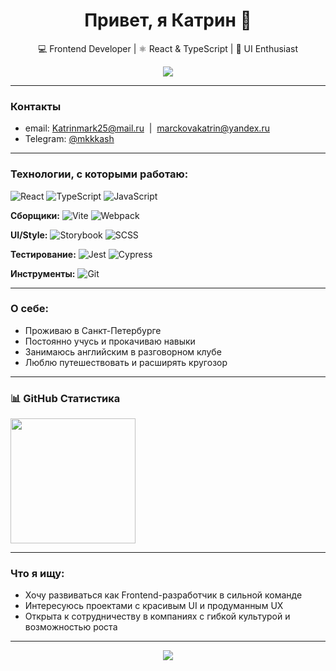 <h1 align="center">Привет, я Катрин 🌻</h1>
<p align="center">💻 Frontend Developer | ⚛ React & TypeScript | 🎨 UI Enthusiast</p>

<p align="center">
  <img src="https://readme-typing-svg.herokuapp.com/?lines=Открыта+к+новому+опыту;Забочусь+о+деталях;Постоянно+прокачиваю+скиллы;Умею+работать+в+команде&center=true&width=500&height=45">
</p>

---

### Контакты

- email: Katrinmark25@mail.ru &nbsp;|&nbsp; marckovakatrin@yandex.ru
- Telegram: [@mkkkash](https://t.me/mkkkash)

---

### Технологии, с которыми работаю:

![React](https://img.shields.io/badge/-React-61DAFB?logo=react&logoColor=black&style=flat)
![TypeScript](https://img.shields.io/badge/-TypeScript-3178C6?logo=typescript&logoColor=white&style=flat)
![JavaScript](https://img.shields.io/badge/-JavaScript-F7DF1E?logo=javascript&logoColor=black&style=flat)

**Сборщики:**
![Vite](https://img.shields.io/badge/-Vite-646CFF?logo=vite&logoColor=white&style=flat)
![Webpack](https://img.shields.io/badge/-Webpack-8DD6F9?logo=webpack&logoColor=white&style=flat)

**UI/Style:**
![Storybook](https://img.shields.io/badge/-Storybook-FF4785?logo=storybook&logoColor=white&style=flat)
![SCSS](https://img.shields.io/badge/-SCSS-CC6699?logo=sass&logoColor=white&style=flat)

**Тестирование:**
![Jest](https://img.shields.io/badge/-Jest-C21325?logo=jest&logoColor=white&style=flat)
![Cypress](https://img.shields.io/badge/-Cypress-17202C?logo=cypress&logoColor=white&style=flat)

**Инструменты:**
![Git](https://img.shields.io/badge/-Git-F05032?logo=git&logoColor=white&style=flat)

---

### О себе:

- Проживаю в Санкт-Петербурге
- Постоянно учусь и прокачиваю навыки
- Занимаюсь английским в разговорном клубе
- Люблю путешествовать и расширять кругозор

---

### 📊 GitHub Статистика

<a href="https://github.com/Katrinmark2000/convoychat">
  <img height=200 align="center" src="https://github-readme-stats.vercel.app/api/top-langs?username=Katrinmark2000&hide=html&layout=compact&langs_count=8&card_width=320" />
</a>

---

### Что я ищу:

- Хочу развиваться как Frontend-разработчик в сильной команде
- Интересуюсь проектами с красивым UI и продуманным UX
- Открыта к сотрудничеству в компаниях с гибкой культурой и возможностью роста

---

<p align="center">
  <img src="https://komarev.com/ghpvc/?username=Katrinmark2000&color=blue&style=flat">
</p>

